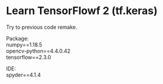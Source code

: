# Learn TensorFlowf 2 (tf.keras)
Try to previous code remake.


Package: <br>
  numpy==1.18.5 <br>
  opencv-python==4.4.0.42 <br>
  tensorflow==2.3.0 <br>

IDE: <br>
  spyder==4.1.4 
